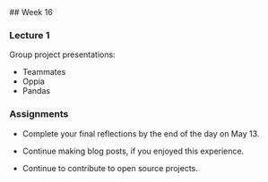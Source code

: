 <div class="week">

<div class="week_heading" markdown="1">
## Week 16
</div>

<div class="column_materials"  markdown="1">

### Lecture 1

Group project presentations:

- Teammates
- Oppia
- Pandas
 


</div>

<div class="column_assign"  markdown="1">

### Assignments

- Complete your final reflections by the end of the day on May 13. 

- Continue making blog posts, if you enjoyed this experience.

- Continue to contribute to open source projects. 



</div>
</div>
